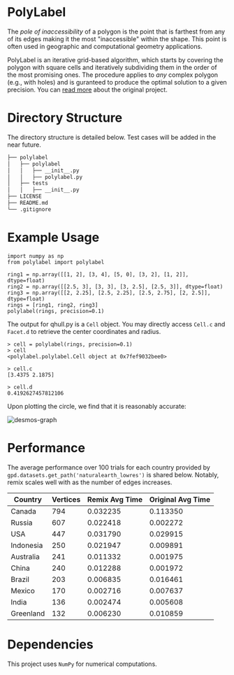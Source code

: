 # PolyLabel
The *pole of inaccessibility* of a polygon is the point that is farthest from any of its edges making it the most "inaccessible" within the shape. 
This point is often used in geographic and computational geometry applications.

PolyLabel is an iterative grid-based algorithm, which starts by covering the polygon with square cells and iteratively subdividing them in the order of the most promising ones. 
The procedure applies to *any* complex polygon (e.g., with holes) and is guranteed to produce the optimal solution to a given precision. 
You can [read more](https://github.com/mapbox/polylabel) about the original project.

# Directory Structure
The directory structure is detailed below. 
Test cases will be added in the near future.

```bash
├── polylabel
│   ├── polylabel
│   │   ├── __init__.py
│   │   ├── polylabel.py
│   ├── tests
│   │   ├── __init__.py
├── LICENSE
├── README.md
└── .gitignore
```

# Example Usage

```python3
import numpy as np
from polylabel import polylabel

ring1 = np.array([[1, 2], [3, 4], [5, 0], [3, 2], [1, 2]], dtype=float)
ring2 = np.array([[2.5, 3], [3, 3], [3, 2.5], [2.5, 3]], dtype=float)
ring3 = np.array([[2, 2.25], [2.5, 2.25], [2.5, 2.75], [2, 2.5]], dtype=float)
rings = [ring1, ring2, ring3]
polylabel(rings, precision=0.1)
```

The output for qhull.py is a `Cell` object.
You may directly access `Cell.c` and `Facet.d` to retrieve the center coordinates and radius.

```python3
> cell = polylabel(rings, precision=0.1)
> cell
<polylabel.polylabel.Cell object at 0x7fef9032bee0>

> cell.c
[3.4375 2.1875]

> cell.d
0.4192627457812106
```

Upon plotting the circle, we find that it is reasonably accurate:

![desmos-graph](https://github.com/user-attachments/assets/c987e392-600f-4db7-97fe-2e41d5ae21db)

# Performance

The average performance over 100 trials for each country provided by `gpd.datasets.get_path('naturalearth_lowres')` is shared below.
Notably, remix scales well with as the number of edges increases. 

| Country   | Vertices | Remix Avg Time | Original Avg Time |
|-----------|----------|----------------|-------------------|
| Canada    | 794      | 0.032235       | 0.113350          |
| Russia    | 607      | 0.022418       | 0.002272          |
| USA       | 447      | 0.031790       | 0.029915          |
| Indonesia | 250      | 0.021947       | 0.009891          |
| Australia | 241      | 0.011332       | 0.001975          |
| China     | 240      | 0.012288       | 0.001972          |
| Brazil    | 203      | 0.006835       | 0.016461          |
| Mexico    | 170      | 0.002716       | 0.007637          |
| India     | 136      | 0.002474       | 0.005608          |
| Greenland | 132      | 0.006230       | 0.010859          |

# Dependencies
This project uses `NumPy` for numerical computations.
